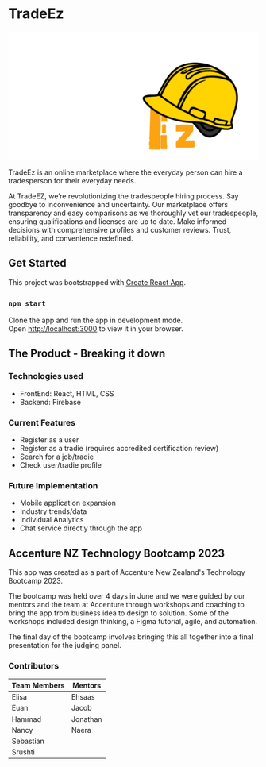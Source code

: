 # TradeEz

![TradeEz-logo](accenture-trade-ez\public\TradeEz-logo.png)

TradeEz is an online marketplace where the everyday person can hire a tradesperson for their everyday needs.

At TradeEZ, we’re revolutionizing the tradespeople hiring process. Say goodbye to inconvenience and uncertainty. Our marketplace offers transparency and easy comparisons as we thoroughly vet our tradespeople, ensuring qualifications and licenses are up to date. Make informed decisions with comprehensive profiles and customer reviews. Trust, reliability, and convenience redefined.

## Get Started

This project was bootstrapped with [Create React App](https://github.com/facebook/create-react-app).

### `npm start`

Clone the app and run the app in development mode.\
Open [http://localhost:3000](http://localhost:3000) to view it in your browser.

## The Product - Breaking it down

### Technologies used

- FrontEnd: React, HTML, CSS
- Backend: Firebase

### Current Features

- Register as a user
- Register as a tradie (requires accredited certification review)
- Search for a job/tradie
- Check user/tradie profile

### Future Implementation

- Mobile application expansion
- Industry trends/data
- Individual Analytics
- Chat service directly through the app

## Accenture NZ Technology Bootcamp 2023

This app was created as a part of Accenture New Zealand's Technology Bootcamp 2023.

The bootcamp was held over 4 days in June and we were guided by our mentors and the team at Accenture through workshops and coaching to bring the app from business idea to design to solution. Some of the workshops included design thinking, a Figma tutorial, agile, and automation.

The final day of the bootcamp involves bringing this all together into a final presentation for the judging panel.

### Contributors

| Team Members | Mentors  |
| ------------ | -------- |
| Elisa        | Ehsaas   |
| Euan         | Jacob    |
| Hammad       | Jonathan |
| Nancy        | Naera    |
| Sebastian    |
| Srushti      |
